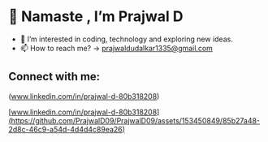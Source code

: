 # 👋 Namaste , I’m Prajwal D
- 👀 I’m interested in coding, technology and exploring new ideas.
- 📫 How to reach me? -> prajwaldudalkar1335@gmail.com

## Connect with me:
(www.linkedin.com/in/prajwal-d-80b318208)
<!---
PrajwalD09/PrajwalD09 is a ✨ special ✨ repository because its `README.md` (this file) appears on your GitHub profile.
You can click the Preview link to take a look at your changes.
--->

[www.linkedin.com/in/prajwal-d-80b318208](https://github.com/PrajwalD09/PrajwalD09/assets/153450849/85b27a48-2d8c-46c9-a54d-4d4d4c89ea26)
